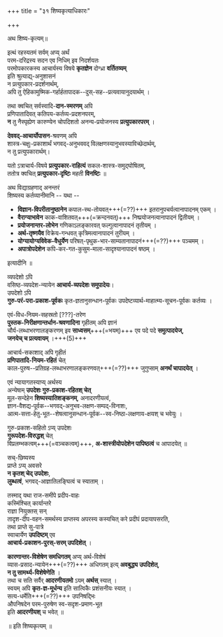 +++
title = "३१ शिष्यकृत्याधिकारः"

+++

अथ शिष्य-कृत्यम्॥

इत्थं रहस्यतमं सर्वम् अप्य् अर्थं  
परम-दरिद्रस्य सदन एव निधिम् इव निदर्शयतः  
परमोपकारकस्य आचार्यस्य विषये **कृतज्ञेन** दोग्ध्रा **वर्तितव्यम्**  
इति श्रुत्याद्य्-अनुशासनं  
न प्रत्युपकार-प्रदर्शनार्थम्,  
अपि तु ऐहिकामुष्मिक-गर्हार्हतापादक--दुस्-सह--प्रत्यवायानुदयार्थम् ।  

तथा क्वचित् सर्वस्वादि-**दान-स्मरणम्** अपि  
प्रणिपातादिवत् कतिपय-कर्तव्य-प्रदशनपरम्,  
**न** तु नैस्पृह्येण कारुण्येन चोपदिशतो अनन्य-प्रयोजनस्य **प्रत्युपकारपरम्** । 

**देववद्-आचार्योपासन**-श्रवणम् अपि  
शास्त्र-चक्षुः-प्रकाशार्थं भगवद्-अनुभववद् विलक्षणस्यानुभवस्याविच्छेदार्थम्,  
न तु प्रत्युपकारार्थम्।   

यतो ऽत्राचार्य-विषये **प्रत्युपकार-राहित्यं** सकल-शास्त्र-समुद्घोषितम्,  
ततोत्र क्वचित् **प्रत्युपकार-दृष्टिः** महती **विनष्टिः** ॥

अथ विद्याग्रहणाद् अनन्तरं  
शिष्यस्य कर्तव्यानीमानि -- यथा --  

- **विज्ञान-विपरीतानुष्ठानेन** कपाल-स्थ-तोयवत्+++(=??)+++ इतरानुपचर्यत्वानापादनम् एकम् । 
- **वैराग्याभावेन** काक-वाशितवत्+++(=क्रन्दनवत्)+++ निष्प्रयोजनत्वानापादनं द्वितीयम् । 
- **प्रयोजनान्तर-लोभेन** गणिकाऽलङ्कारवत् फल्गुत्वानापादनं तृतीयम् ।  
- **अर्थ-तृष्णयैव** विक्रेय-गन्धवत् कृत्रिमत्वानापादनं तुरीयम् । 
- **योग्यायोग्यविवेक-वैधुर्येण** परिषत्-पृथुक-भार-साम्यतानापादनं+++(=??)+++ पञ्चमम् । 
- **अपात्रोपदेशेन** कपि-कर-गत-कुसुम-माला-सादृश्यानापादनं षष्ठम् । 

इत्यादीनि ॥

व्यपदेशो ऽपि  
वसिष्ठ-व्यपदेश-न्यायेन **आचार्य-व्यपदेशः समुपादेयः**।  
उपदेशो ऽपि  
**गुरु-परं-परा-प्रकाश-पूर्वकः** कृत-ज्ञतानुसन्धान-पूर्वकः उपदेष्टव्यार्थ-माहात्म्य-सूचन-पूर्वकः कर्तव्यः । 

एवं-विध-नियम-सहस्रतो [???]-तरेण  
**पुस्तक-निरीक्षणान्तर्धान-श्रवणादिना** गृहीतम् अपि ज्ञानं  
चौर्य-लब्धाभरणालङ्करणम् इव **साध्वसम्**+++(=भयम्)+++ एव पदे पदे **समुत्पादयेज्**,  
**जनयेच् च प्रत्यवायम्** ।+++(5)+++ 

आचार्य-सकाशाद् अपि गृहीतं  
**प्रणिपातादि-नियम-रहितं** चेत्  
काल-पुरुष--प्रतिग्रह-लब्धाभरणालङ्करणवत्+++(=??)+++ जुगुप्साम् **अनर्थं चापादयेत्** । 

एवं न्यायागतस्याप्य् अर्थस्य  
अन्येषाम् **उपदेशः गुरु-प्रकाश-रहितश् चेत्**  
मूल-सन्देहेन **शिष्यस्यातिशङ्कनम्**, अनादरणीयत्वं,  
ज्ञान-वैशद्य-पूर्वक--भगवद्-अनुभव-लक्षण-सम्पद्-विनाशः,  
आत्म-सत्ता-हेतु-भूत--शेषत्वानुसन्धान-पूर्वक--स्व-निष्ठा-लक्षणाय-क्षयश् च भवेयुः ।  

गुरु-प्रकाश-सहितो ऽप्य् उपदेशः  
**गुरूपदेश-विरुद्धश्** चेत्  
विप्रलम्भकत्वम्+++(=वञ्चकत्वम्)+++, **अ-शास्त्रीयोपदेशेन पापिष्ठत्वं** च आपादयेत् ॥

सच्-छिष्यस्य  
प्राप्ते ऽप्य् अवसरे  
**न कृतश् चेद् उपदेशः**,  
**लुब्धत्वं**, भगवद्-आज्ञातिलङ्घित्वं च स्याताम् । 

तस्माद् यथा राज-समीपे प्रदीप-वाहः  
कस्मिंश्चित् कार्यान्तरे  
राज्ञा नियुक्तस् सन्  
तादृश-दीप-वहन-समर्थस्य प्राप्तस्य अपरस्य कस्यचित् करे प्रदीपं प्रदायापसरति,  
तथा प्राप्ते सु-पात्रे  
स्वाचार्येण **उपदिष्टम्** एव  
**आचार्य-प्रकाशन-पुरस्-सरम् उपदिशेत्** । 

**कारणान्तर-विशेषेण समधिगतम्** अप्य् अर्थ-विशेषं  
व्यास-प्रसाद-न्यायेन+++(=??)+++ अधिगतम् इत्य् **अवबुद्ध्य उपदिशेत्**,  
**न तु सामर्थ्य-विशेषेणेति** ।  
तथा च सति सर्वैर् **आदरणीयतमो** ऽयम् **अर्थस्** स्यात् ।  
स्वयम् अपि **कृत-ज्ञ-मूर्धन्य** इति सात्विकैः प्रशंसनीयः स्यात् ।  
सत्य-धर्मेति+++(=??)+++ उपनिषद्भिः  
औपनिषदेन परम-पुरुषेण स्व-सदृश-प्रमाण-भूत  
इति **आदरणीयश्** च भवेत् ॥

॥ इति शिष्यकृत्यम् ॥

